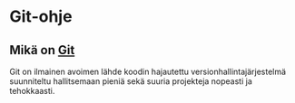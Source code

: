 # Git-ohje

## Mikä on [Git](https://git-scm.com/)  
Git on ilmainen avoimen lähde koodin hajautettu versionhallintajärjestelmä suunniteltu hallitsemaan pieniä sekä suuria projekteja nopeasti ja tehokkaasti.
